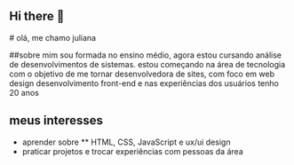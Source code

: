 ## Hi there 👋

<!--
**juliana9261/juliana9261** is a ✨ _special_ ✨ repository because its `README.md` (this file) appears on your GitHub profile.

Here are some ideas to get you started:

- 🔭 I’m currently working on ...
- 🌱 I’m currently learning ...
- 👯 I’m looking to collaborate on ...
- 🤔 I’m looking for help with ...
- 💬 Ask me about ...
- 📫 How to reach me: ...
- 😄 Pronouns: ...
- ⚡ Fun fact: ...
--># olá, me chamo juliana
##sobre mim
sou formada no ensino médio, agora estou cursando análise de desenvolvimentos de sistemas.
estou começando na área de tecnologia com o objetivo de me tornar desenvolvedora de sites, com foco em  web design
desenvolvimento front-end e nas experiências dos usuários
tenho 20 anos
## meus interesses
- aprender sobre ** HTML, CSS, JavaScript e ux/ui design
- praticar projetos e trocar experiências com pessoas da área
